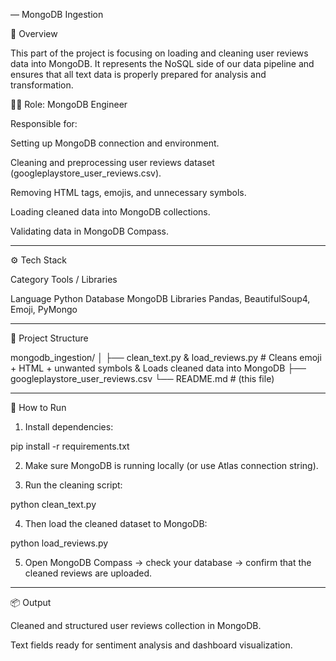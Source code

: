 — MongoDB Ingestion

📖 Overview

This part of the project is focusing on loading and cleaning user reviews data into MongoDB.
It represents the NoSQL side of our data pipeline and ensures that all text data is properly prepared for analysis and transformation.

👩‍💻 Role: MongoDB Engineer

Responsible for:

Setting up MongoDB connection and environment.

Cleaning and preprocessing user reviews dataset (googleplaystore_user_reviews.csv).

Removing HTML tags, emojis, and unnecessary symbols.

Loading cleaned data into MongoDB collections.

Validating data in MongoDB Compass.


---

⚙️ Tech Stack

Category	Tools / Libraries

Language	Python
Database	MongoDB
Libraries	Pandas, BeautifulSoup4, Emoji, PyMongo

---

🧰 Project Structure

mongodb_ingestion/
│
├── clean_text.py  & load_reviews.py          # Cleans emoji + HTML + unwanted symbols & Loads cleaned data into MongoDB 
├── googleplaystore_user_reviews.csv
└── README.md              # (this file)



---

🚀 How to Run

1. Install dependencies:

pip install -r requirements.txt


2. Make sure MongoDB is running locally (or use Atlas connection string).


3. Run the cleaning script:

python clean_text.py


4. Then load the cleaned dataset to MongoDB:

python load_reviews.py


5. Open MongoDB Compass → check your database → confirm that the cleaned reviews are uploaded.




---

📦 Output

Cleaned and structured user reviews collection in MongoDB.

Text fields ready for sentiment analysis and dashboard visualization.

